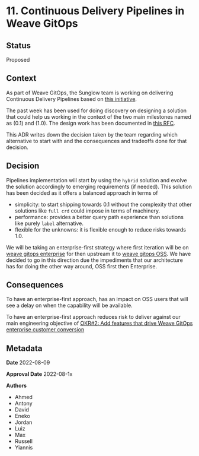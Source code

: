 # 11. Continuous Delivery Pipelines in Weave GitOps

## Status

Proposed

## Context

As part of Weave GitOps, the Sunglow team is working on delivering Continuous Delivery Pipelines based on [this initiative](https://www.notion.so/weaveworks/CD-Pipeline-39a6df44798c4b9fbd140f9d0df1212a).

The past week has been used for doing discovery on designing a solution that could help us working in the context
of the two main milestones named as (0.1) and (1.0). The design work has been documented in 
[this RFC](/Users/enekofb/projects/github.com/weaveworks/weave-gitops-private/docs/rfcs/0001-pipelines/README.md).

This ADR writes down the decision taken by the team regarding which alternative to start with and the consequences 
and tradeoffs done for that decision. 

## Decision

Pipelines implementation will start by using the `hybrid` solution and evolve the solution accordingly to emerging requirements
(if needed). This solution has been decided as it offers a balanced approach in terms of 
- simplicity: to start shipping towards 0.1 without the complexity that other solutions like `full crd` could impose in terms of machinery.   
- performance: provides a better query path experience than solutions like purely `label` alternative.
- flexible for the unknowns: it is flexible enough to reduce risks towards 1.0. 

We will be taking an enterprise-first strategy where first iteration will be 
on [weave gitops enterprise](https://github.com/weaveworks/weave-gitops-enterprise) for then upstream it to 
[weave gitops OSS](https://github.com/weaveworks/weave-gitops). We have decided to go in this direction due the 
impediments that our architecture has for doing the other way around, OSS first then Enterprise.

## Consequences

To have an enterprise-first approach, has an impact on OSS users that will see a delay on when the capability will be available.

To have an enterprise-first approach reduces risk to deliver against our main engineering objective of
[OKR#2: Add features that drive Weave GitOps enterprise customer conversion](https://docs.google.com/presentation/d/104b4ThKT78rznucxw6kMsrRY0OnEn6XanSvb039TA-g/edit#slide=id.gd1cb39726e_19_8)


## Metadata

**Date** 2022-08-09

**Approval Date** 2022-08-1x

**Authors**

- Ahmed
- Antony
- David
- Eneko
- Jordan
- Luiz
- Max
- Russell
- Yiannis




